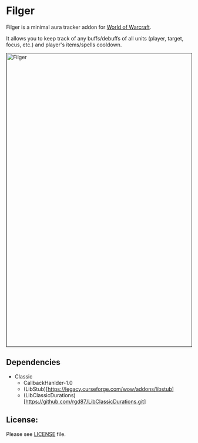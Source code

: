 # Filger

Filger is a minimal aura tracker addon for [World of Warcraft](https://worldofwarcraft.com/en-us/).

It allows you to keep track of any buffs/debuffs of all units (player, target, focus, etc.) and player's items/spells cooldown.

<a href="https://i.imgur.com/58wcJx1.jpg"><img src="https://i.imgur.com/58wcJx1.jpg" alt="Filger" width="800px" border="1px solid #ddddd" /></a>

## Dependencies

-   Classic 
    -   CallbackHanlder-1.0
    -   (LibStub)[https://legacy.curseforge.com/wow/addons/libstub]
    -   (LibClassicDurations)[https://github.com/rgd87/LibClassicDurations.git]

## License:

Please see [LICENSE](https://github.com/PedroZC90/Filger/blob/master/LICENSE) file.
